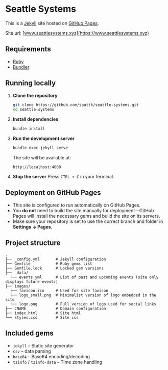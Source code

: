 # Seattle Systems

This is a [Jekyll](https://jekyllrb.com/) site hosted on [GitHub Pages](https://pages.github.com/).

Site url: [www.seattlesystems.xyz](https://www.seattlesystems.xyz)

## Requirements

* [Ruby](https://www.ruby-lang.org/en/downloads/)
* [Bundler](https://bundler.io/)

## Running locally

1. **Clone the repository**

   ```bash
   git clone https://github.com/spattk/seattle-systems.git
   cd seattle-systems
   ```

2. **Install dependencies**

   ```bash
   bundle install
   ```

3. **Run the development server**

   ```bash
   bundle exec jekyll serve
   ```

   The site will be available at:

   ```
   http://localhost:4000
   ```

4. **Stop the server**
   Press `CTRL + C` in your terminal.

## Deployment on GitHub Pages

* This site is configured to run automatically on GitHub Pages.
* You **do not** need to build the site manually for deployment—GitHub Pages will install the necessary gems and build the site on its servers.
* Make sure your repository is set to use the correct branch and folder in **Settings → Pages**.

## Project structure

```
.
├── _config.yml       # Jekyll configuration
├── Gemfile           # Ruby gems list
├── Gemfile.lock      # Locked gem versions
├── _data/
  └── events.yml      # List of past and upcoming events (site only displays future events)
├── images/
  ├── favicon.ico     # Used for site favicon
  ├── logo_small.png  # Minimalist version of logo embedded in the site
  └── logo.png        # Full version of logo used for social links
├── CNAME             # Domain configuration
├── index.html        # Site html
└── styles.css        # Site css
```

## Included gems

* `jekyll` – Static site generator
* `csv` – data parsing
* `base64` – Base64 encoding/decoding
* `tzinfo` / `tzinfo-data` – Time zone handling
